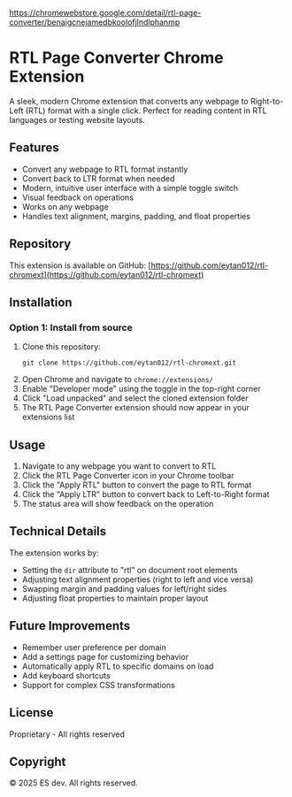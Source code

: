 https://chromewebstore.google.com/detail/rtl-page-converter/benaigcnejamedbkoolofjlndlphanmp

# RTL Page Converter Chrome Extension

A sleek, modern Chrome extension that converts any webpage to Right-to-Left (RTL) format with a single click. Perfect for reading content in RTL languages or testing website layouts.

## Features

- Convert any webpage to RTL format instantly
- Convert back to LTR format when needed
- Modern, intuitive user interface with a simple toggle switch
- Visual feedback on operations
- Works on any webpage
- Handles text alignment, margins, padding, and float properties

## Repository

This extension is available on GitHub: [https://github.com/eytan012/rtl-chromext](https://github.com/eytan012/rtl-chromext)

## Installation

### Option 1: Install from source

1. Clone this repository:
   ```
   git clone https://github.com/eytan012/rtl-chromext.git
   ```
2. Open Chrome and navigate to `chrome://extensions/`
3. Enable "Developer mode" using the toggle in the top-right corner
4. Click "Load unpacked" and select the cloned extension folder
5. The RTL Page Converter extension should now appear in your extensions list

## Usage

1. Navigate to any webpage you want to convert to RTL
2. Click the RTL Page Converter icon in your Chrome toolbar
3. Click the "Apply RTL" button to convert the page to RTL format
4. Click the "Apply LTR" button to convert back to Left-to-Right format
5. The status area will show feedback on the operation

## Technical Details

The extension works by:

- Setting the `dir` attribute to "rtl" on document root elements
- Adjusting text alignment properties (right to left and vice versa)
- Swapping margin and padding values for left/right sides
- Adjusting float properties to maintain proper layout

## Future Improvements

- Remember user preference per domain
- Add a settings page for customizing behavior
- Automatically apply RTL to specific domains on load
- Add keyboard shortcuts
- Support for complex CSS transformations

## License

Proprietary - All rights reserved

## Copyright

© 2025 ES dev. All rights reserved.
